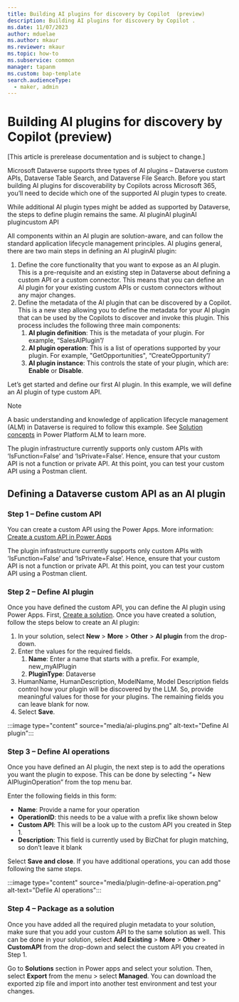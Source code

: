 ```yaml
---
title: Building AI plugins for discovery by Copilot  (preview)
description: Building AI plugins for discovery by Copilot .
ms.date: 11/07/2023
author: mduelae
ms.author: mkaur
ms.reviewer: mkaur
ms.topic: how-to
ms.subservice: common
manager: tapanm
ms.custom: bap-template
search.audienceType: 
  - maker, admin
---
```


# Building AI plugins for discovery by Copilot (preview)

[This article is prerelease documentation and is subject to change.]

Microsoft Dataverse supports three types of AI plugins – Dataverse custom APIs, Dataverse Table Search, and Dataverse File Search. Before you start building AI plugins for discoverability by Copilots across Microsoft 365, you’ll need to decide which one of the supported AI plugin types to create.

While additional AI plugin types might be added as supported by Dataverse, the steps to define plugin remains the same. AI pluginAI pluginAI plugincustom API

All components within an AI plugin are solution-aware, and can follow the standard application lifecycle management principles. AI plugins general, there are two main steps in defining an AI pluginAI plugin: 

1. Define the core functionality that you want to expose as an AI plugin. <br>
   This is a pre-requisite and an existing step in Dataverse about defining a custom API or a custom connector. This means that you can define an AI plugin for your existing custom APIs or custom connectors without any major changes.
1. Define the metadata of the AI plugin that can be discovered by a Copilot.
This is a new step allowing you to define the metadata for your AI plugin that can be used by the Copilots to discover and invoke this plugin. This process includes the following three main components:
    1. **AI plugin definition**: This is the metadata of your plugin. For example, “SalesAIPlugin”/
    1. **AI plugin operation**: This is a list of operations supported by your plugin. For example, "GetOpportunities", “CreateOpportunity”/
    1. **AI plugin instance**: This controls the state of your plugin, which are: **Enable** or **Disable**.

Let’s get started and define our first AI plugin. In this example, we will define an AI plugin of type custom API. 

> [!Note]
> A basic understanding and knowledge of application lifecycle management (ALM) in Dataverse is required to follow this example. See [Solution concepts](/power-platform/alm/solution-concepts-alm) in Power Platform ALM to learn more.

The plugin infrastructure currently supports only custom APIs with ‘IsFunction=False’ and ‘IsPrivate=False’. Hence, ensure that your custom API is not a function or private API. At this point, you can test your custom API using a Postman client.

## Defining a Dataverse custom API as an AI plugin 

### Step 1 – Define custom API

You can create a custom API using the Power Apps. More information: [Create a custom API in Power Apps](../../developer/data-platform/create-custom-api-maker-portal.md)

The plugin infrastructure currently supports only custom APIs with ‘IsFunction=False’ and ‘IsPrivate=False’. Hence, ensure that your custom API is not a function or private API. At this point, you can test your custom API using a Postman client.

### Step 2 – Define AI plugin

Once you have defined the custom API, you can define the AI plugin using Power Apps. First, [Create a solution](../data-platform/create-solution.md). Once you have created a solution, follow the steps below to create an AI plugin:

1. In your solution, select **New** > **More** > **Other** > **AI plugin** from the drop-down.
1. Enter the values for the required fields.
    1. **Name**: Enter a name that starts with a prefix. For example,  new_myAIPlugin
    1. **PluginType**: Dataverse
1. HumanName, HumanDescription, ModelName, Model Description fields control how your plugin will be discovered by the LLM. So, provide meaningful values for those for your plugins. The remaining fields you can leave blank for now.
1. Select **Save**.

:::image type="content" source="media/ai-plugins.png" alt-text="Define AI plugin":::

### Step 3 – Define AI operations

Once you have defined an AI plugin, the next step is to add the operations you want the plugin to expose. This can be done by selecting “+ New AIPluginOperation” from the top menu bar.

Enter the following fields in this form:

- **Name**: Provide a name for your operation
- **OperationID**: this needs to be a value with a prefix like shown below
- **Custom API**: This will be a look up to the custom API you created in Step 1.
- **Description**: This field is currently used by BizChat for plugin matching, so don’t leave it blank

Select **Save and close**. If you have additional operations, you can add those following the same steps.

:::image type="content" source="media/plugin-define-ai-operation.png" alt-text="Defile AI operations":::

### Step 4 – Package as a solution

Once you have added all the required plugin metadata to your solution, make sure that you add your custom API to the same solution as well. This can be done in your solution, select **Add Existing** > **More** > **Other** > **CustomAPI** from the drop-down and select the custom API you created in Step 1.

Go to **Solutions** section in Power apps and select your solution. Then, select **Export** from the menu > select **Managed**. You can download the exported zip file and import into another test environment and test your changes.



